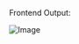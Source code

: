 Frontend Output:

![Image](https://github.com/user-attachments/assets/e2d0c96c-326d-4433-a810-beb5b4fbebfc)
